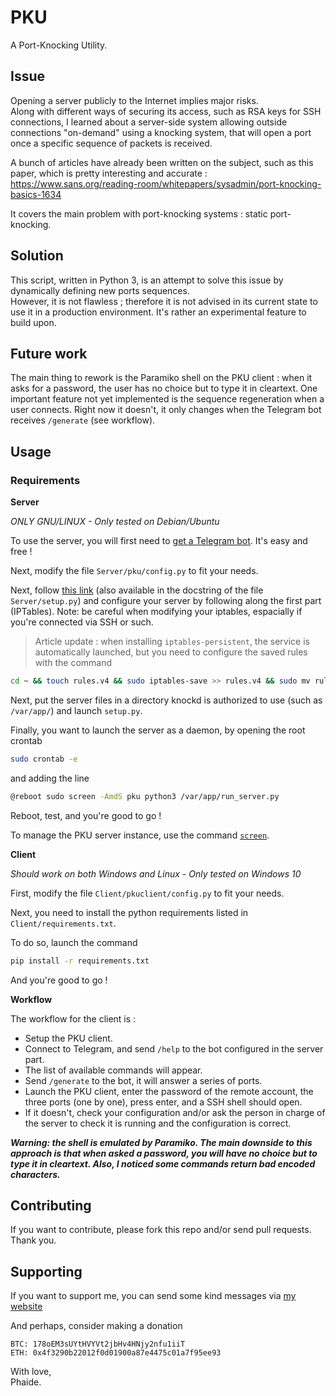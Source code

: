 # PKU
A Port-Knocking Utility. 

## Issue
Opening a server publicly to the Internet implies major risks.<br />
Along with different ways of securing its access, such as RSA keys for SSH connections, I learned about a server-side system allowing outside connections "on-demand" using a knocking system, that will open a port once a specific sequence of packets is received.<br />

A bunch of articles have already been written on the subject, such as this paper, which is pretty interesting and accurate :<br />
https://www.sans.org/reading-room/whitepapers/sysadmin/port-knocking-basics-1634<br />

It covers the main problem with port-knocking systems : static port-knocking.<br />

## Solution
This script, written in Python 3, is an attempt to solve this issue by dynamically defining new ports sequences.<br />
However, it is not flawless ; therefore it is not advised in its current state to use it in a production environment. 
It's rather an experimental feature to build upon.<br />

## Future work
The main thing to rework is the Paramiko shell on the PKU client : when it asks for a password, the user has no choice but to type it in cleartext.
One important feature not yet implemented is the sequence regeneration when a user connects. 
Right now it doesn't, it only changes when the Telegram bot receives `/generate` (see workflow).

## Usage

### Requirements

**Server**

*ONLY GNU/LINUX - Only tested on Debian/Ubuntu*

To use the server, you will first need to [get a Telegram bot](https://core.telegram.org/bots#3-how-do-i-create-a-bot).
It's easy and free !

Next, modify the file `Server/pku/config.py` to fit your needs.

Next, follow [this link](https://www.digitalocean.com/community/tutorials/how-to-use-port-knocking-to-hide-your-ssh-daemon-from-attackers-on-ubuntu) (also available in the docstring of the file `Server/setup.py`) and configure your server by following along the first part (IPTables). Note: be careful when modifying your iptables, espacially if you're connected via SSH or such.
> Article update : when installing `iptables-persistent`, the service is automatically launched, but you need to configure the saved rules with the command

```bash
cd ~ && touch rules.v4 && sudo iptables-save >> rules.v4 && sudo mv rules.v4 /etc/iptables/
```

Next, put the server files in a directory knockd is authorized to use (such as `/var/app/`) and launch `setup.py`.

Finally, you want to launch the server as a daemon, by opening the root crontab

```bash
sudo crontab -e
```

and adding the line

```bash
@reboot sudo screen -AmdS pku python3 /var/app/run_server.py
```

Reboot, test, and you're good to go !

To manage the PKU server instance, use the command [`screen`](https://help.ubuntu.com/community/Screen).

**Client**

*Should work on both Windows and Linux - Only tested on Windows 10*

First, modify the file `Client/pkuclient/config.py` to fit your needs.

Next, you need to install the python requirements listed in `Client/requirements.txt`.

To do so, launch the command

```bash
pip install -r requirements.txt
```

And you're good to go !

**Workflow**

The workflow for the client is :
- Setup the PKU client.
- Connect to Telegram, and send `/help` to the bot configured in the server part.
- The list of available commands will appear.
- Send `/generate` to the bot, it will answer a series of ports.
- Launch the PKU client, enter the password of the remote account, the three ports (one by one), press enter, and a SSH shell should open.
- If it doesn't, check your configuration and/or ask the person in charge of the server to check it is running and the configuration is correct.

***Warning: the shell is emulated by Paramiko. 
The main downside to this approach is that when asked a password, you will have no choice but to type it in cleartext.
Also, I noticed some commands return bad encoded characters.***

## Contributing
If you want to contribute, please fork this repo and/or send pull requests. Thank you.<br />

## Supporting
If you want to support me, you can send some kind messages via [my website](https://phaide.net/contact)<br />

And perhaps, consider making a donation<br />

    BTC: 178oEM3sUYtHVYVt2jbHv4HNjy2nfu1iiT
    ETH: 0x4f3290b22012f0d01900a87e4475c01a7f95ee93

With love,<br />
Phaide.
